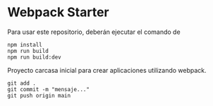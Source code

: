 # Webpack Starter

Para usar este repositorio, deberán ejecutar el comando de 
```
npm install
npm run build
npm run build:dev

```

Proyecto carcasa inicial para crear aplicaciones utilizando webpack.

```
git add .
git commit -m "mensaje..."
git push origin main

```
